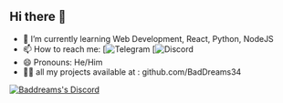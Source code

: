 ## Hi there 👋




- 🌱 I’m currently learning Web Development, React, Python, NodeJS
- 📫 How to reach me: [![Telegram](http://t.me/mdi38) [![Discord](https://discord.com/users/860408741936627714)
- 😄 Pronouns: He/Him
- 👨‍💻 all my projects available at : github.com/BadDreams34

[![Baddreams's Discord](https://dsc-readme.tsuni.dev/api/user/860408741936627714?hideSpotify=true&theme=custom&colorB1=111214&colorB2=313338&colorB3=505059&colorT1=ffffff&colorT2=d2d6d8&width=400)](https://github.com/TetraTsunami/discord-github-preview)

